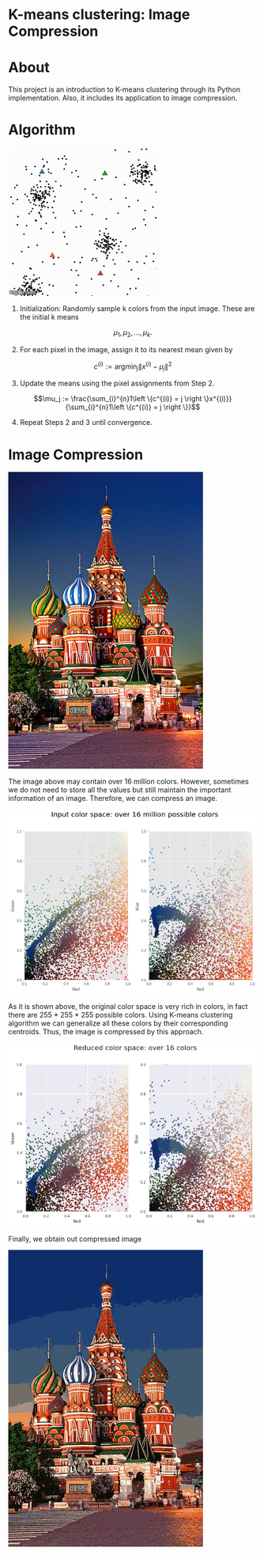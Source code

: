 # K-means clustering: Image Compression

# About

This project is an introduction to K-means clustering through its Python implementation. Also, it includes its application to image compression. 

# Algorithm

![K-means%20clustering%20Image%20Compression%20da6f1926505340cc91e47339f4718272/Kmeans_animation.gif](K-means%20clustering%20Image%20Compression%20da6f1926505340cc91e47339f4718272/Kmeans_animation.gif)

1. Initialization: Randomly sample k colors from the input image. These are the initial k means

$$\mu_1,\mu_2,...,\mu_k.$$

2. For each pixel in the image, assign it to its nearest mean given by

$$c^{(i)} := \textrm{argmin}_{j}\left \|x^{(i)} - \mu_j \right \|^2$$

3. Update the means using the pixel assignments from Step 2. 

$$\mu_j := \frac{\sum_{i}^{n}1\left \{c^{(i)} = j  \right \}x^{(i)}}{\sum_{i}^{n}1\left \{c^{(i)} = j  \right \}}$$

4. Repeat Steps 2 and 3 until convergence.

# Image Compression

![K-means%20clustering%20Image%20Compression%20da6f1926505340cc91e47339f4718272/1-Saint-Basils-Cathedral.jpg](K-means%20clustering%20Image%20Compression%20da6f1926505340cc91e47339f4718272/1-Saint-Basils-Cathedral.jpg)

The image above may contain over 16 million colors. However, sometimes we do not need to store all the values but still maintain the important information of an image. Therefore, we can compress an image. 

![K-means%20clustering%20Image%20Compression%20da6f1926505340cc91e47339f4718272/original_colorSpace.png](K-means%20clustering%20Image%20Compression%20da6f1926505340cc91e47339f4718272/original_colorSpace.png)

As it is shown above, the original color space is very rich in colors, in fact there are 255 * 255 * 255 possible colors. Using K-means clustering algorithm we can generalize all these colors by their corresponding centroids. Thus, the image is compressed by this approach. 

![K-means%20clustering%20Image%20Compression%20da6f1926505340cc91e47339f4718272/compressed_colorSpace.png](K-means%20clustering%20Image%20Compression%20da6f1926505340cc91e47339f4718272/compressed_colorSpace.png)

Finally, we obtain out compressed image

![K-means%20clustering%20Image%20Compression%20da6f1926505340cc91e47339f4718272/compressed_example.png](K-means%20clustering%20Image%20Compression%20da6f1926505340cc91e47339f4718272/compressed_example.png)